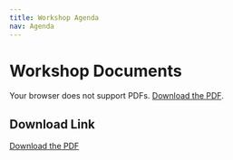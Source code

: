 ```yaml
---
title: Workshop Agenda
nav: Agenda
---
```


# Workshop Documents

<object data="https://xiwang-eaton.github.io/DCworkshop.github.io/assets/agenda-eaton.pdf" type="application/pdf" width="100%" height="600px">
    <p>Your browser does not support PDFs. <a href="https://xiwang-eaton.github.io/DCworkshop.github.io/assets/agenda-eaton.pdf">Download the PDF</a>.</p>
</object>

## Download Link
[Download the PDF](https://xiwang-eaton.github.io/DCworkshop.github.io/assets/agenda-eaton.pdf)